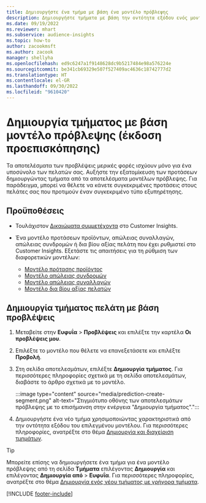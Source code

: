 ```yaml
---
title: Δημιουργήστε ένα τμήμα με βάση ένα μοντέλο πρόβλεψης
description: Δημιουργήστε τμήματα με βάση την οντότητα εξόδου ενός μοντέλου πρόβλεψης.
ms.date: 09/19/2022
ms.reviewer: mhart
ms.subservice: audience-insights
ms.topic: how-to
author: zacookmsft
ms.author: zacook
manager: shellyha
ms.openlocfilehash: ed9c6247a1f9148628dc9b5217484e98a576224e
ms.sourcegitcommit: be341cb69329e507f527409ac4636c18742777d2
ms.translationtype: HT
ms.contentlocale: el-GR
ms.lasthandoff: 09/30/2022
ms.locfileid: "9610420"
---
```

# <a name="create-a-segment-based-on-a-prediction-model-preview"></a>Δημιουργία τμήματος με βάση μοντέλο πρόβλεψης (έκδοση προεπισκόπησης)

Τα αποτελέσματα των προβλέψεις μερικές φορές ισχύουν μόνο για ένα υποσύνολο των πελατών σας. Αυξήστε την εξατομίκευση των προτάσεων δημιουργώντας τμήματα από τα αποτελέσματα μοντέλων πρόβλεψης. Για παράδειγμα, μπορεί να θέλετε να κάνετε συγκεκριμένες προτάσεις στους πελάτες σας που προτιμούν έναν συγκεκριμένο τύπο εξυπηρέτησης.

## <a name="prerequisites"></a>Προϋποθέσεις

- Τουλάχιστον [Δικαιώματα συμμετέχοντα](permissions.md) στο Customer Insights.

- Ένα μοντέλο προτάσεων προϊόντων, απώλειας συναλλαγών, απώλειας συνδρομών ή δια βίου αξίας πελάτη που έχει ρυθμιστεί στο Customer Insights. Εξετάστε τις απαιτήσεις για τη ρύθμιση των διαφορετικών μοντέλων:

  - [Μοντέλο πρότασης προϊόντος](predict-product-recommendation.md)
  - [Μοντέλο απώλειας συνδρομών](predict-subscription-churn.md)
  - [Μοντέλο απώλειας συναλλαγών](predict-transactional-churn.md)
  - [Μοντέλο δια βίου αξίας πελατών](predict-customer-lifetime-value.md)

## <a name="create-a-customer-segment-based-on-predictions"></a>Δημιουργία τμήματος πελάτη με βάση προβλέψεις

1. Μεταβείτε στην **Ευφυΐα** > **Προβλέψεις** και επιλέξτε την καρτέλα **Οι προβλέψεις μου**.

1. Επιλέξτε το μοντέλο που θέλετε να επανεξετάσετε και επιλέξτε **Προβολή**.

1. Στη σελίδα αποτελεσμάτων, επιλέξτε **Δημιουργία τμήματος**. Για περισσότερες πληροφορίες σχετικά με τη σελίδα αποτελεσμάτων, διαβάστε το άρθρο σχετικά με το μοντέλο.

   :::image type="content" source="media/prediction-create-segment.png" alt-text="Στιγμιότυπο οθόνης των αποτελεσμάτων πρόβλεψης με το επισήμανση στην ενέργεια &quot;Δημιουργία τμήματος&quot;.":::

1. Δημιουργήστε ένα νέο τμήμα χρησιμοποιώντας χαρακτηριστικά από την οντότητα εξόδου του επιλεγμένου μοντέλου. Για περισσότερες πληροφορίες, ανατρέξτε στο θέμα [Δημιουργία και διαχείριση τμημάτων](segments.md).

> [!TIP]
> Μπορείτε επίσης να δημιουργήσετε ένα τμήμα για ένα μοντέλο πρόβλεψης από τη σελίδα **Τμήματα** επιλέγοντας **Δημιουργία** και επιλέγοντας **Δημιουργία από** > **Ευφυΐα**. Για περισσότερες πληροφορίες, ανατρέξτε στο θέμα [Δημιουργία ενός νέου τμήματος με γρήγορα τμήματα](segment-quick.md).

[!INCLUDE [footer-include](includes/footer-banner.md)]
